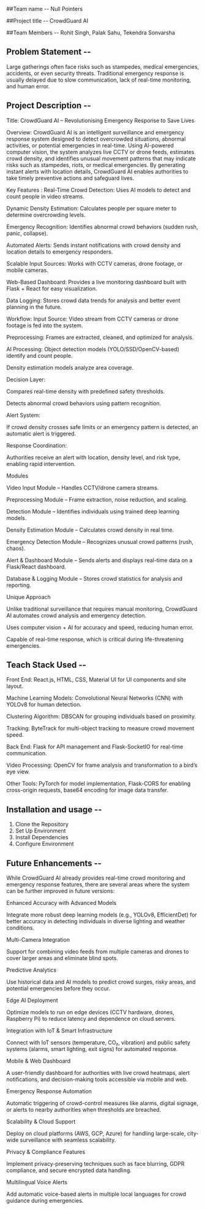 
##Team name -- 
Null Pointers

##Project title -- 
CrowdGuard AI

##Team Members -- 
Rohit Singh, Palak Sahu, Tekendra Sonvarsha

## Problem Statement -- 

Large gatherings often face risks such as stampedes, medical emergencies, accidents, or even security threats. Traditional emergency response is usually delayed due to slow communication, lack of real-time monitoring, and human error.

## Project Description -- 

Title: CrowdGuard AI – Revolutionising Emergency Response to Save Lives

Overview:
CrowdGuard AI is an intelligent surveillance and emergency response system designed to detect overcrowded situations, abnormal activities, or potential emergencies in real-time. Using AI-powered computer vision, the system analyzes live CCTV or drone feeds, estimates crowd density, and identifies unusual movement patterns that may indicate risks such as stampedes, riots, or medical emergencies. By generating instant alerts with location details, CrowdGuard AI enables authorities to take timely preventive actions and safeguard lives.

Key Features :
Real-Time Crowd Detection: Uses AI models to detect and count people in video streams.

Dynamic Density Estimation: Calculates people per square meter to determine overcrowding levels.

Emergency Recognition: Identifies abnormal crowd behaviors (sudden rush, panic, collapse).

Automated Alerts: Sends instant notifications with crowd density and location details to emergency responders.

Scalable Input Sources: Works with CCTV cameras, drone footage, or mobile cameras.

Web-Based Dashboard: Provides a live monitoring dashboard built with Flask + React for easy visualization.

Data Logging: Stores crowd data trends for analysis and better event planning in the future.

Workflow:
Input Source: Video stream from CCTV cameras or drone footage is fed into the system.

Preprocessing: Frames are extracted, cleaned, and optimized for analysis.

AI Processing:
Object detection models (YOLO/SSD/OpenCV-based) identify and count people.

Density estimation models analyze area coverage.

Decision Layer:

Compares real-time density with predefined safety thresholds.

Detects abnormal crowd behaviors using pattern recognition.

Alert System:

If crowd density crosses safe limits or an emergency pattern is detected, an automatic alert is triggered.

Response Coordination:

Authorities receive an alert with location, density level, and risk type, enabling rapid intervention.

Modules

Video Input Module – Handles CCTV/drone camera streams.

Preprocessing Module – Frame extraction, noise reduction, and scaling.

Detection Module – Identifies individuals using trained deep learning models.

Density Estimation Module – Calculates crowd density in real time.

Emergency Detection Module – Recognizes unusual crowd patterns (rush, chaos).

Alert & Dashboard Module – Sends alerts and displays real-time data on a Flask/React dashboard.

Database & Logging Module – Stores crowd statistics for analysis and reporting.

Unique Approach

Unlike traditional surveillance that requires manual monitoring, CrowdGuard AI automates crowd analysis and emergency detection.

Uses computer vision + AI for accuracy and speed, reducing human error.

Capable of real-time response, which is critical during life-threatening emergencies.

## Teach Stack Used --
Front End: React.js, HTML, CSS, Material UI for UI components and site layout.

Machine Learning Models: Convolutional Neural Networks (CNN) with YOLOv8 for human detection.

Clustering Algorithm: DBSCAN for grouping individuals based on proximity.

Tracking: ByteTrack for multi-object tracking to measure crowd movement speed.

Back End: Flask for API management and Flask-SocketIO for real-time communication.

Video Processing: OpenCV for frame analysis and transformation to a bird’s eye view.

Other Tools: PyTorch for model implementation, Flask-CORS for enabling cross-origin requests, base64 encoding for image data transfer.

## Installation and usage --
1. Clone the Repository
2. Set Up Environment
3. Install Dependencies
4. Configure Environment

## Future Enhancements -- 

While CrowdGuard AI already provides real-time crowd monitoring and emergency response features, there are several areas where the system can be further improved in future versions:

Enhanced Accuracy with Advanced Models

Integrate more robust deep learning models (e.g., YOLOv8, EfficientDet) for better accuracy in detecting individuals in diverse lighting and weather conditions.

Multi-Camera Integration

Support for combining video feeds from multiple cameras and drones to cover larger areas and eliminate blind spots.

Predictive Analytics

Use historical data and AI models to predict crowd surges, risky areas, and potential emergencies before they occur.

Edge AI Deployment

Optimize models to run on edge devices (CCTV hardware, drones, Raspberry Pi) to reduce latency and dependence on cloud servers.

Integration with IoT & Smart Infrastructure

Connect with IoT sensors (temperature, CO₂, vibration) and public safety systems (alarms, smart lighting, exit signs) for automated response.

Mobile & Web Dashboard

A user-friendly dashboard for authorities with live crowd heatmaps, alert notifications, and decision-making tools accessible via mobile and web.

Emergency Response Automation

Automatic triggering of crowd-control measures like alarms, digital signage, or alerts to nearby authorities when thresholds are breached.

Scalability & Cloud Support

Deploy on cloud platforms (AWS, GCP, Azure) for handling large-scale, city-wide surveillance with seamless scalability.

Privacy & Compliance Features

Implement privacy-preserving techniques such as face blurring, GDPR compliance, and secure encrypted data handling.

Multilingual Voice Alerts

Add automatic voice-based alerts in multiple local languages for crowd guidance during emergencies.

